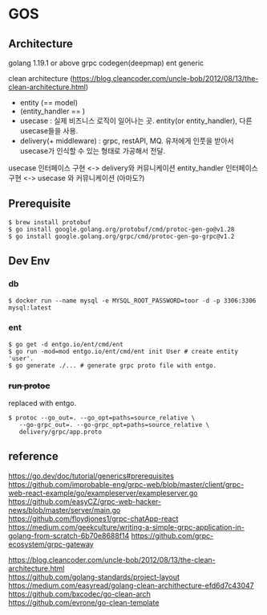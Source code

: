 # GOS
## Architecture
golang 1.19.1 or above
grpc
codegen(deepmap)
ent
generic

clean architecture (https://blog.cleancoder.com/uncle-bob/2012/08/13/the-clean-architecture.html)

- entity (== model)
- (entity_handler == <repository>)
- usecase : 실제 비즈니스 로직이 일어나는 곳. entity(or entity_handler), 다른 usecase들을 사용.
- delivery(+ middleware) : grpc, restAPI, MQ. 유저에게 인풋을 받아서 usecase가 인식할 수 있는 형태로 가공해서 전달.

usecase 인터페이스 구현 <-> delivery와 커뮤니케이션
entity_handler 인터페이스 구현 <-> usecase 와 커뮤니케이션 (아마도?)

## Prerequisite
```shell
$ brew install protobuf
$ go install google.golang.org/protobuf/cmd/protoc-gen-go@v1.28
$ go install google.golang.org/grpc/cmd/protoc-gen-go-grpc@v1.2
```

## Dev Env
### db
```shell
$ docker run --name mysql -e MYSQL_ROOT_PASSWORD=toor -d -p 3306:3306 mysql:latest
```

### ent
```shell
$ go get -d entgo.io/ent/cmd/ent
$ go run -mod=mod entgo.io/ent/cmd/ent init User # create entity 'user'.
$ go generate ./... # generate grpc proto file with entgo.
```

### ~~run protoc~~
replaced with entgo.
```shell
$ protoc --go_out=. --go_opt=paths=source_relative \
   --go-grpc_out=. --go-grpc_opt=paths=source_relative \
   delivery/grpc/app.proto
```


## reference
https://go.dev/doc/tutorial/generics#prerequisites  
https://github.com/improbable-eng/grpc-web/blob/master/client/grpc-web-react-example/go/exampleserver/exampleserver.go  
https://github.com/easyCZ/grpc-web-hacker-news/blob/master/server/main.go  
https://github.com/floydjones1/grpc-chatApp-react  
https://medium.com/geekculture/writing-a-simple-grpc-application-in-golang-from-scratch-6b70e8688f14
https://github.com/grpc-ecosystem/grpc-gateway

https://blog.cleancoder.com/uncle-bob/2012/08/13/the-clean-architecture.html  
https://github.com/golang-standards/project-layout  
https://medium.com/easyread/golang-clean-archithecture-efd6d7c43047  
https://github.com/bxcodec/go-clean-arch  
https://github.com/evrone/go-clean-template  
